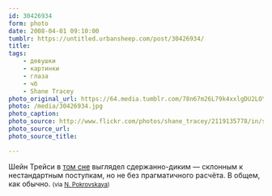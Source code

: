 ```yaml
---
id: 30426934
form: photo
date: 2008-04-01 09:10:00
tumblr: https://untitled.urbansheep.com/post/30426934/
title:
tags:
    - девушки
    - картинки
    - глаза
    - чб
    - Shane Tracey
photo_original_url: https://64.media.tumblr.com/78n67m26L79k4xxlgDU2LOYB_500.jpg
photo: /media/30426934.jpg
photo_caption: 
photo_source: http://www.flickr.com/photos/shane_tracey/2119135778/in/set-72157594325334804/
photo_source_url:
photo_source_title:

---
```


<p>Шейн Трейси в <a href="http://friendfeed.com/e/add2351c-0f29-183b-17f4-661bc98b0f4d">том сне</a> выглядел сдержанно-диким&nbsp;— cклонным к нестандартным поступкам, но не без прагматичного расчёта. В общем, как обычно. <small>(via <a href="http://www.flickr.com/photos/shane_tracey/2119135778/in/set-72157594325334804/">N. Pokrovskaya</a>)</small></p>
